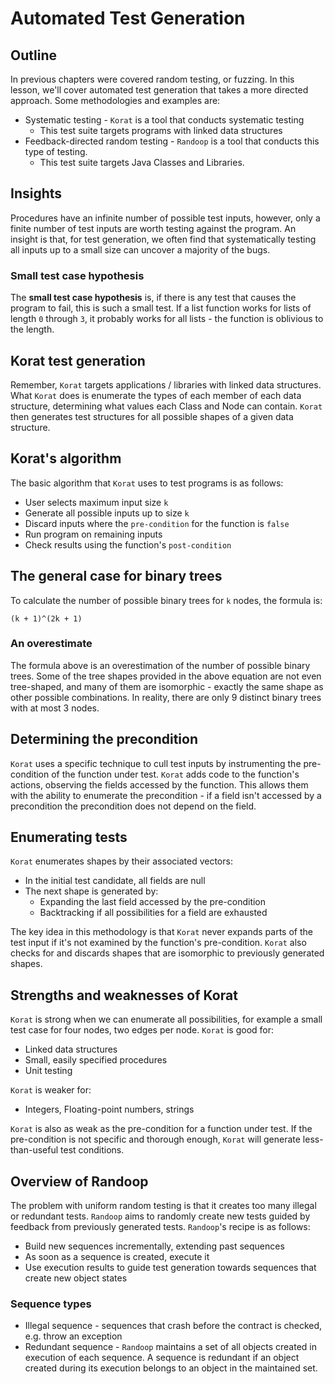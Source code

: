 # Automated Test Generation

## Outline

In previous chapters were covered random testing, or fuzzing. In this lesson,
we'll cover automated test generation that takes a more directed approach. Some
methodologies and examples are:

* Systematic testing - `Korat` is a tool that conducts systematic testing
  * This test suite targets programs with linked data structures
* Feedback-directed random testing - `Randoop` is a tool that conducts this type
of testing.
  * This test suite targets Java Classes and Libraries.

## Insights

Procedures have an infinite number of possible test inputs, however, only a
finite number of test inputs are worth testing against the program. An insight
is that, for test generation, we often find that systematically testing all
inputs up to a small size can uncover a majority of the bugs.

### Small test case hypothesis

The **small test case hypothesis** is, if there is any test that causes the
program to fail, this is such a small test. If a list function works for lists
of length `0` through `3`, it probably works for all lists - the function is
oblivious to the length.

## Korat test generation

Remember, `Korat` targets applications / libraries with linked data structures.
What `Korat` does is enumerate the types of each member of each data structure,
determining what values each Class and Node can contain. `Korat` then generates
test structures for all possible shapes of a given data structure.

## Korat's algorithm

The basic algorithm that `Korat` uses to test programs is as follows:

* User selects maximum input size `k`
* Generate all possible inputs up to size `k`
* Discard inputs where the `pre-condition` for the function is `false`
* Run program on remaining inputs
* Check results using the function's `post-condition`

## The general case for binary trees

To calculate the number of possible binary trees for `k` nodes, the formula is:

`(k + 1)^(2k + 1)`

### An overestimate

The formula above is an overestimation of the number of possible binary trees.
Some of the tree shapes provided in the above equation are not even tree-shaped,
and many of them are isomorphic - exactly the same shape as other possible
combinations. In reality, there are only 9 distinct binary trees with at most
3 nodes.

## Determining the precondition

`Korat` uses a specific technique to cull test inputs by instrumenting the
pre-condition of the function under test. `Korat` adds code to the function's
actions, observing the fields accessed by the function. This allows them with
the ability to enumerate the precondition - if a field isn't accessed by a
precondition the precondition does not depend on the field.

## Enumerating tests

`Korat` enumerates shapes by their associated vectors:

* In the initial test candidate, all fields are null
* The next shape is generated by:
  * Expanding the last field accessed by the pre-condition
  * Backtracking if all possibilities for a field are exhausted

The key idea in this methodology is that `Korat` never expands parts of the test
input if it's not examined by the function's pre-condition. `Korat` also checks
for and discards shapes that are isomorphic to previously generated shapes.

## Strengths and weaknesses of Korat

`Korat` is strong when we can enumerate all possibilities, for example a small
test case for four nodes, two edges per node. `Korat` is good for:

* Linked data structures
* Small, easily specified procedures
* Unit testing

`Korat` is weaker for:

* Integers, Floating-point numbers, strings

`Korat` is also as weak as the pre-condition for a function under test. If the
pre-condition is not specific and thorough enough, `Korat` will generate
less-than-useful test conditions.

## Overview of Randoop

The problem with uniform random testing is that it creates too many illegal or
redundant tests. `Randoop` aims to randomly create new tests guided by feedback
from previously generated tests. `Randoop`'s recipe is as follows:

* Build new sequences incrementally, extending past sequences
* As soon as a sequence is created, execute it
* Use execution results to guide test generation towards sequences that create
new object states

### Sequence types

* Illegal sequence - sequences that crash before the contract is checked, e.g.
throw an exception
* Redundant sequence - `Randoop` maintains a set of all objects created in
execution of each sequence. A sequence is redundant if an object created during
its execution belongs to an object in the maintained set.